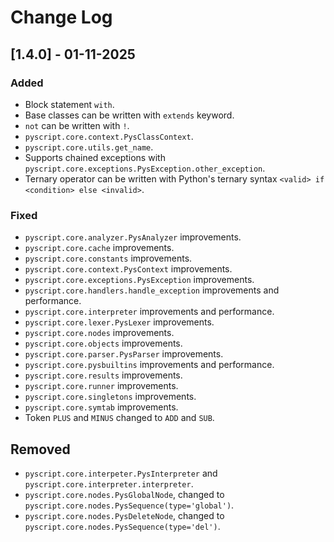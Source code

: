 # Change Log

## [1.4.0] - 01-11-2025

### Added
- Block statement `with`.
- Base classes can be written with `extends` keyword.
- `not` can be written with `!`.
- `pyscript.core.context.PysClassContext`.
- `pyscript.core.utils.get_name`.
- Supports chained exceptions with `pyscript.core.exceptions.PysException.other_exception`.
- Ternary operator can be written with Python's ternary syntax `<valid> if <condition> else <invalid>`.

### Fixed
- `pyscript.core.analyzer.PysAnalyzer` improvements.
- `pyscript.core.cache` improvements.
- `pyscript.core.constants` improvements.
- `pyscript.core.context.PysContext` improvements.
- `pyscript.core.exceptions.PysException` improvements.
- `pyscript.core.handlers.handle_exception` improvements and performance.
- `pyscript.core.interpreter` improvements and performance.
- `pyscript.core.lexer.PysLexer` improvements.
- `pyscript.core.nodes` improvements.
- `pyscript.core.objects` improvements.
- `pyscript.core.parser.PysParser` improvements.
- `pyscript.core.pysbuiltins` improvements and performance.
- `pyscript.core.results` improvements.
- `pyscript.core.runner` improvements.
- `pyscript.core.singletons` improvements.
- `pyscript.core.symtab` improvements.
- Token `PLUS` and `MINUS` changed to `ADD` and `SUB`.

## Removed
- `pyscript.core.interpeter.PysInterpreter` and `pyscript.core.interpreter.interpreter`.
- `pyscript.core.nodes.PysGlobalNode`, changed to `pyscript.core.nodes.PysSequence(type='global')`.
- `pyscript.core.nodes.PysDeleteNode`, changed to `pyscript.core.nodes.PysSequence(type='del')`.